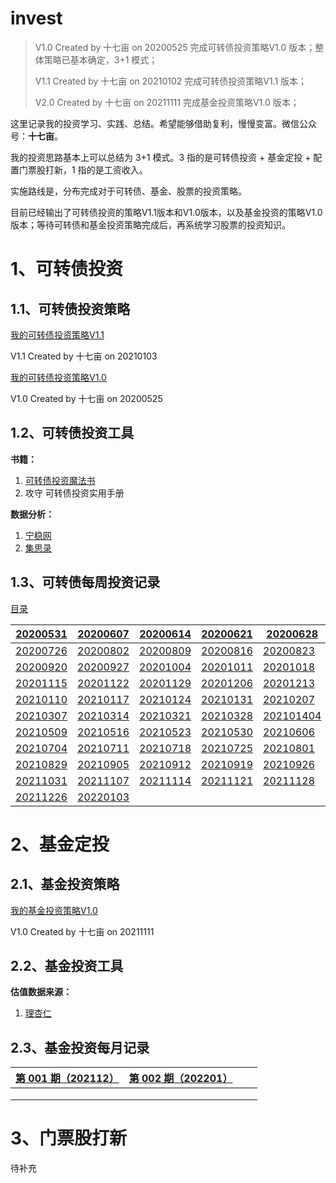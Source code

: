 # invest
> V1.0 Created by 十七亩 on 20200525 完成可转债投资策略V1.0 版本；整体策略已基本确定，3+1 模式；
>
> V1.1 Created by 十七亩 on 20210102 完成可转债投资策略V1.1 版本；
>
> V2.0 Created by 十七亩 on 20211111 完成基金投资策略V1.0 版本；

这里记录我的投资学习、实践、总结。希望能够借助复利，慢慢变富。微信公众号：**十七亩**。

我的投资思路基本上可以总结为 3+1 模式。3 指的是可转债投资 + 基金定投 + 配置门票股打新，1 指的是工资收入。

实施路线是，分布完成对于可转债、基金、股票的投资策略。

目前已经输出了可转债投资的策略V1.1版本和V1.0版本，以及基金投资的策略V1.0版本；等待可转债和基金投资策略完成后，再系统学习股票的投资知识。

# 1、可转债投资

## 1.1、可转债投资策略

[我的可转债投资策略V1.1](https://github.com/ma-xin-rui/invest/blob/master/CB/%E6%88%91%E7%9A%84%E5%8F%AF%E8%BD%AC%E5%80%BA%E6%8A%95%E8%B5%84%E7%AD%96%E7%95%A5V1.1.md)

V1.1 Created by 十七亩 on 20210103

[我的可转债投资策略V1.0](https://github.com/ma-xin-rui/invest/blob/master/CB/%E6%88%91%E7%9A%84%E5%8F%AF%E8%BD%AC%E5%80%BA%E6%8A%95%E8%B5%84%E7%AD%96%E7%95%A5.md)

V1.0 Created by 十七亩 on 20200525

## 1.2、可转债投资工具

**书籍：**

1. [可转债投资魔法书](https://github.com/ma-xin-rui/invest/blob/master/CB/%E5%8F%AF%E8%BD%AC%E5%80%BA%E6%8A%95%E8%B5%84%E9%AD%94%E6%B3%95%E4%B9%A6.xlsx)
2. 攻守 可转债投资实用手册

**数据分析：**

1. [宁稳网](http://www.ninwin.cn/index.php?m=cb&a=cb_all)
2. [集思录](https://www.jisilu.cn/data/cbnew/#cb)

## 1.3、可转债每周投资记录

[目录](https://github.com/ma-xin-rui/invest/tree/master/CB/cb-invest-weekly-record)

| [20200531](https://github.com/ma-xin-rui/invest/blob/master/CB/cb-invest-weekly-record/20200531/%E5%8F%AF%E8%BD%AC%E5%80%BA%E6%8A%95%E8%B5%84%E6%AF%8F%E5%91%A8%E8%AE%B0%E5%BD%9520200531.md) | [20200607](https://github.com/ma-xin-rui/invest/blob/master/CB/cb-invest-weekly-record/20200607/%E5%8F%AF%E8%BD%AC%E5%80%BA%E6%8A%95%E8%B5%84%E6%AF%8F%E5%91%A8%E8%AE%B0%E5%BD%9520200607.md) | [20200614](https://github.com/ma-xin-rui/invest/blob/master/CB/cb-invest-weekly-record/20200614/%E5%8F%AF%E8%BD%AC%E5%80%BA%E6%8A%95%E8%B5%84%E6%AF%8F%E5%91%A8%E8%AE%B0%E5%BD%9520200614.md) | [20200621](https://github.com/ma-xin-rui/invest/blob/master/CB/cb-invest-weekly-record/20200621/%E5%8F%AF%E8%BD%AC%E5%80%BA%E6%8A%95%E8%B5%84%E6%AF%8F%E5%91%A8%E8%AE%B0%E5%BD%9520200621.md) | [20200628](https://github.com/ma-xin-rui/invest/blob/master/CB/cb-invest-weekly-record/20200628/%E5%8F%AF%E8%BD%AC%E5%80%BA%E6%8A%95%E8%B5%84%E6%AF%8F%E5%91%A8%E8%AE%B0%E5%BD%9520200628.md) | [20200705](https://github.com/ma-xin-rui/invest/blob/master/CB/cb-invest-weekly-record/20200705/%E5%8F%AF%E8%BD%AC%E5%80%BA%E6%8A%95%E8%B5%84%E6%AF%8F%E5%91%A8%E8%AE%B0%E5%BD%9520200705.md) | [20200712](https://github.com/ma-xin-rui/invest/blob/master/CB/cb-invest-weekly-record/20200712/%E5%8F%AF%E8%BD%AC%E5%80%BA%E6%8A%95%E8%B5%84%E6%AF%8F%E5%91%A8%E8%AE%B0%E5%BD%9520200712.md) | [20200719](https://github.com/ma-xin-rui/invest/blob/master/CB/cb-invest-weekly-record/20200719/%E5%8F%AF%E8%BD%AC%E5%80%BA%E6%8A%95%E8%B5%84%E6%AF%8F%E5%91%A8%E8%AE%B0%E5%BD%9520200719.md) |
| ------------------------------------------------------------ | ------------------------------------------------------------ | ------------------------------------------------------------ | ------------------------------------------------------------ | ------------------------------------------------------------ | ------------------------------------------------------------ | ------------------------------------------------------------ | ------------------------------------------------------------ |
| [20200726](https://github.com/ma-xin-rui/invest/blob/master/CB/cb-invest-weekly-record/20200726/%E5%8F%AF%E8%BD%AC%E5%80%BA%E6%8A%95%E8%B5%84%E6%AF%8F%E5%91%A8%E8%AE%B0%E5%BD%9520200726.md) | [20200802](https://github.com/ma-xin-rui/invest/blob/master/CB/cb-invest-weekly-record/20200802/%E5%8F%AF%E8%BD%AC%E5%80%BA%E6%8A%95%E8%B5%84%E6%AF%8F%E5%91%A8%E8%AE%B0%E5%BD%9520200802.md) | [20200809](https://github.com/ma-xin-rui/invest/blob/master/CB/cb-invest-weekly-record/20200809/%E5%8F%AF%E8%BD%AC%E5%80%BA%E6%8A%95%E8%B5%84%E6%AF%8F%E5%91%A8%E8%AE%B0%E5%BD%9520200809.md) | [20200816](https://github.com/ma-xin-rui/invest/blob/master/CB/cb-invest-weekly-record/20200816/%E5%8F%AF%E8%BD%AC%E5%80%BA%E6%8A%95%E8%B5%84%E6%AF%8F%E5%91%A8%E8%AE%B0%E5%BD%9520200816.md) | [20200823](https://github.com/ma-xin-rui/invest/blob/master/CB/cb-invest-weekly-record/20200823/%E5%8F%AF%E8%BD%AC%E5%80%BA%E6%8A%95%E8%B5%84%E6%AF%8F%E5%91%A8%E8%AE%B0%E5%BD%9520200823.md) | [20200830](https://github.com/ma-xin-rui/invest/blob/master/CB/cb-invest-weekly-record/20200830/%E5%8F%AF%E8%BD%AC%E5%80%BA%E6%8A%95%E8%B5%84%E6%AF%8F%E5%91%A8%E8%AE%B0%E5%BD%9520200830.md) | [20200906](https://github.com/ma-xin-rui/invest/blob/master/CB/cb-invest-weekly-record/20200906/%E5%8F%AF%E8%BD%AC%E5%80%BA%E6%8A%95%E8%B5%84%E6%AF%8F%E5%91%A8%E8%AE%B0%E5%BD%9520200906.md) | [20200913](https://github.com/ma-xin-rui/invest/blob/master/CB/cb-invest-weekly-record/20200913/%E5%8F%AF%E8%BD%AC%E5%80%BA%E6%8A%95%E8%B5%84%E6%AF%8F%E5%91%A8%E8%AE%B0%E5%BD%9520200913.md) |
| [20200920](https://github.com/ma-xin-rui/invest/blob/master/CB/cb-invest-weekly-record/20200920/%E5%8F%AF%E8%BD%AC%E5%80%BA%E6%8A%95%E8%B5%84%E6%AF%8F%E5%91%A8%E8%AE%B0%E5%BD%9520200920.md) | [20200927](https://github.com/ma-xin-rui/invest/blob/master/CB/cb-invest-weekly-record/20200927/%E5%8F%AF%E8%BD%AC%E5%80%BA%E6%8A%95%E8%B5%84%E6%AF%8F%E5%91%A8%E8%AE%B0%E5%BD%9520200927.md) | [20201004](https://github.com/ma-xin-rui/invest/blob/master/CB/cb-invest-weekly-record/20201004/%E5%8F%AF%E8%BD%AC%E5%80%BA%E6%8A%95%E8%B5%84%E6%AF%8F%E5%91%A8%E8%AE%B0%E5%BD%9520201004.md) | [20201011](https://github.com/ma-xin-rui/invest/blob/master/CB/cb-invest-weekly-record/20201011/%E5%8F%AF%E8%BD%AC%E5%80%BA%E6%8A%95%E8%B5%84%E6%AF%8F%E5%91%A8%E8%AE%B0%E5%BD%9520201011.md) | [20201018](https://github.com/ma-xin-rui/invest/blob/master/CB/cb-invest-weekly-record/20201011/%E5%8F%AF%E8%BD%AC%E5%80%BA%E6%8A%95%E8%B5%84%E6%AF%8F%E5%91%A8%E8%AE%B0%E5%BD%9520201018.md) | [20201025](https://github.com/ma-xin-rui/invest/blob/master/CB/cb-invest-weekly-record/20201011/%E5%8F%AF%E8%BD%AC%E5%80%BA%E6%8A%95%E8%B5%84%E6%AF%8F%E5%91%A8%E8%AE%B0%E5%BD%9520201025.md) | [20201101](https://github.com/ma-xin-rui/invest/blob/master/CB/cb-invest-weekly-record/20201011/%E5%8F%AF%E8%BD%AC%E5%80%BA%E6%8A%95%E8%B5%84%E6%AF%8F%E5%91%A8%E8%AE%B0%E5%BD%9520201101.md) | [20201108](https://github.com/ma-xin-rui/invest/blob/master/CB/cb-invest-weekly-record/20201011/%E5%8F%AF%E8%BD%AC%E5%80%BA%E6%8A%95%E8%B5%84%E6%AF%8F%E5%91%A8%E8%AE%B0%E5%BD%9520201108.md) |
| [20201115](https://github.com/ma-xin-rui/invest/blob/master/CB/cb-invest-weekly-record/20201011/%E5%8F%AF%E8%BD%AC%E5%80%BA%E6%8A%95%E8%B5%84%E6%AF%8F%E5%91%A8%E8%AE%B0%E5%BD%9520201115.md) | [20201122](https://github.com/ma-xin-rui/invest/blob/master/CB/cb-invest-weekly-record/20201122/%E5%8F%AF%E8%BD%AC%E5%80%BA%E6%8A%95%E8%B5%84%E6%AF%8F%E5%91%A8%E8%AE%B0%E5%BD%9520201122.md) | [20201129](https://github.com/ma-xin-rui/invest/blob/master/CB/cb-invest-weekly-record/20201129/%E5%8F%AF%E8%BD%AC%E5%80%BA%E6%8A%95%E8%B5%84%E6%AF%8F%E5%91%A8%E8%AE%B0%E5%BD%9520201129.md) | [20201206](https://github.com/ma-xin-rui/invest/blob/master/CB/cb-invest-weekly-record/20201129/%E5%8F%AF%E8%BD%AC%E5%80%BA%E6%8A%95%E8%B5%84%E6%AF%8F%E5%91%A8%E8%AE%B0%E5%BD%9520201206.md) | [20201213](https://github.com/ma-xin-rui/invest/blob/master/CB/cb-invest-weekly-record/20201129/%E5%8F%AF%E8%BD%AC%E5%80%BA%E6%8A%95%E8%B5%84%E6%AF%8F%E5%91%A8%E8%AE%B0%E5%BD%9520201213.md) | [20201220](https://github.com/ma-xin-rui/invest/blob/master/CB/cb-invest-weekly-record/20201129/%E5%8F%AF%E8%BD%AC%E5%80%BA%E6%8A%95%E8%B5%84%E6%AF%8F%E5%91%A8%E8%AE%B0%E5%BD%9520201220.md) | [20201227](https://github.com/ma-xin-rui/invest/blob/master/CB/cb-invest-weekly-record/20201129/%E5%8F%AF%E8%BD%AC%E5%80%BA%E6%8A%95%E8%B5%84%E6%AF%8F%E5%91%A8%E8%AE%B0%E5%BD%9520201227.md) | [20210103](https://github.com/ma-xin-rui/invest/blob/master/CB/cb-invest-weekly-record/20201129/%E5%8F%AF%E8%BD%AC%E5%80%BA%E6%8A%95%E8%B5%84%E6%AF%8F%E5%91%A8%E8%AE%B0%E5%BD%9520210103.md) |
| [20210110](https://github.com/ma-xin-rui/invest/blob/master/CB/cb-invest-weekly-record/20201129/%E5%8F%AF%E8%BD%AC%E5%80%BA%E6%8A%95%E8%B5%84%E6%AF%8F%E5%91%A8%E8%AE%B0%E5%BD%9520210110.md) | [20210117](https://github.com/ma-xin-rui/invest/tree/master/CB/cb-invest-weekly-record/20210117) | [20210124](https://github.com/ma-xin-rui/invest/tree/master/CB/cb-invest-weekly-record/20210124) | [20210131](https://github.com/ma-xin-rui/invest/tree/master/CB/cb-invest-weekly-record/20210131) | [20210207](https://github.com/ma-xin-rui/invest/tree/master/CB/cb-invest-weekly-record/20210207) | [20210211](https://github.com/ma-xin-rui/invest/tree/master/CB/cb-invest-weekly-record/20210211) | [20210221](https://github.com/ma-xin-rui/invest/tree/master/CB/cb-invest-weekly-record/20210221) | [20210228](https://github.com/ma-xin-rui/invest/tree/master/CB/cb-invest-weekly-record/20210228) |
| [20210307](https://github.com/ma-xin-rui/invest/tree/master/CB/cb-invest-weekly-record/20210307) | [20210314](https://github.com/ma-xin-rui/invest/tree/master/CB/cb-invest-weekly-record/20210314) | [20210321](https://github.com/ma-xin-rui/invest/tree/master/CB/cb-invest-weekly-record/20210321) | [20210328](https://github.com/ma-xin-rui/invest/tree/master/CB/cb-invest-weekly-record/20210328) | [202101404](https://github.com/ma-xin-rui/invest/tree/master/CB/cb-invest-weekly-record/20210404) | [20210411](https://github.com/ma-xin-rui/invest/tree/master/CB/cb-invest-weekly-record/20210411) | [20210418](https://github.com/ma-xin-rui/invest/tree/master/CB/cb-invest-weekly-record/20210418) | [20210425](https://github.com/ma-xin-rui/invest/tree/master/CB/cb-invest-weekly-record/20210425) |
| [20210509](https://github.com/ma-xin-rui/invest/tree/master/CB/cb-invest-weekly-record/20210509) | [20210516](https://github.com/ma-xin-rui/invest/tree/master/CB/cb-invest-weekly-record/20210516) | [20210523](https://github.com/ma-xin-rui/invest/tree/master/CB/cb-invest-weekly-record/20210523) | [20210530](https://github.com/ma-xin-rui/invest/tree/master/CB/cb-invest-weekly-record/20210530) | [20210606](https://github.com/ma-xin-rui/invest/tree/master/CB/cb-invest-weekly-record/20210606) | [20210613](https://github.com/ma-xin-rui/invest/tree/master/CB/cb-invest-weekly-record/20210613) | [20210620](https://github.com/ma-xin-rui/invest/tree/master/CB/cb-invest-weekly-record/20210620) | [20210627](https://github.com/ma-xin-rui/invest/tree/master/CB/cb-invest-weekly-record/20210627) |
| [20210704](https://github.com/ma-xin-rui/invest/tree/master/CB/cb-invest-weekly-record/20210704) | [20210711](https://github.com/ma-xin-rui/invest/tree/master/CB/cb-invest-weekly-record/20210711) | [20210718](https://github.com/ma-xin-rui/invest/tree/master/CB/cb-invest-weekly-record/20210718) | [20210725](https://github.com/ma-xin-rui/invest/tree/master/CB/cb-invest-weekly-record/20210725) | [20210801](https://github.com/ma-xin-rui/invest/tree/master/CB/cb-invest-weekly-record/20210801) | [20210808](https://github.com/ma-xin-rui/invest/tree/master/CB/cb-invest-weekly-record/20210808) | [20210815](https://github.com/ma-xin-rui/invest/tree/master/CB/cb-invest-weekly-record/20210815) | [20210822](https://github.com/ma-xin-rui/invest/tree/master/CB/cb-invest-weekly-record/20210822) |
| [20210829](https://github.com/ma-xin-rui/invest/tree/master/CB/cb-invest-weekly-record/20210829) | [20210905](https://github.com/ma-xin-rui/invest/tree/master/CB/cb-invest-weekly-record/20210905) | [20210912](https://github.com/ma-xin-rui/invest/tree/master/CB/cb-invest-weekly-record/20210912) | [20210919](https://github.com/ma-xin-rui/invest/tree/master/CB/cb-invest-weekly-record/20210919) | [20210926](https://github.com/ma-xin-rui/invest/tree/master/CB/cb-invest-weekly-record/20210926) | [20211003](https://github.com/ma-xin-rui/invest/tree/master/CB/cb-invest-weekly-record/20211003) | [20211010](https://github.com/ma-xin-rui/invest/tree/master/CB/cb-invest-weekly-record/20211010) | [20211017](https://github.com/ma-xin-rui/invest/tree/master/CB/cb-invest-weekly-record/20211017) |
| [20211031](https://github.com/ma-xin-rui/invest/tree/master/CB/cb-invest-weekly-record/20211031) | [20211107](https://github.com/ma-xin-rui/invest/tree/master/CB/cb-invest-weekly-record/20211107) | [20211114](https://github.com/ma-xin-rui/invest/tree/master/CB/cb-invest-weekly-record/20211114) | [20211121](https://github.com/ma-xin-rui/invest/tree/master/CB/cb-invest-weekly-record/20211121) | [20211128](https://github.com/ma-xin-rui/invest/tree/master/CB/cb-invest-weekly-record/20211128) | [20211205](https://github.com/ma-xin-rui/invest/tree/master/CB/cb-invest-weekly-record/20211205) | [20211212](https://github.com/ma-xin-rui/invest/tree/master/CB/cb-invest-weekly-record/20211212) | [20211219](https://github.com/ma-xin-rui/invest/tree/master/CB/cb-invest-weekly-record/20211219) |
| [20211226](https://github.com/ma-xin-rui/invest/tree/master/CB/cb-invest-weekly-record/20211226) | [20220103](https://github.com/ma-xin-rui/invest/tree/master/CB/cb-invest-weekly-record/20220103) |                                                              |                                                              |                                                              |                                                              |                                                              |                                                              |

# 2、基金定投

## 2.1、基金投资策略

[我的基金投资策略V1.0](https://github.com/ma-xin-rui/invest/blob/master/fund/%E3%80%90%E5%B7%B2%E5%AE%8C%E7%BB%93%E3%80%91%E6%88%91%E7%9A%84%E5%9F%BA%E9%87%91%E6%8A%95%E8%B5%84%E7%AD%96%E7%95%A5V1.0/%E6%88%91%E7%9A%84%E5%9F%BA%E9%87%91%E6%8A%95%E8%B5%84%E7%AD%96%E7%95%A5V1.0.md)

V1.0 Created by 十七亩 on 20211111

## 2.2、基金投资工具

**估值数据来源：**

1. [理杏仁](https://www.lixinger.com/)

## 2.3、基金投资每月记录

| [第 001 期（202112）](https://github.com/ma-xin-rui/invest/blob/master/fund/fund-invest-monthly-record/%E7%AC%AC%20001%20%E6%9C%9F%E3%80%90202112%E3%80%91/%E5%9F%BA%E9%87%91%E6%8A%95%E8%B5%84%E6%AF%8F%E6%9C%88%E8%AE%B0%E5%BD%95%E7%AC%AC%20001%20%E6%9C%9F.md) | [第 002 期（202201）](https://github.com/ma-xin-rui/invest/blob/master/fund/fund-invest-monthly-record/%E7%AC%AC%20002%20%E6%9C%9F%E3%80%90202201%E3%80%91/%E5%9F%BA%E9%87%91%E6%8A%95%E8%B5%84%E6%AF%8F%E6%9C%88%E8%AE%B0%E5%BD%95%E7%AC%AC%20002%20%E6%9C%9F.md) |      |      |
| ------------------------------------------------------------ | ------------------------------------------------------------ | ---- | ---- |
|                                                              |                                                              |      |      |
|                                                              |                                                              |      |      |
|                                                              |                                                              |      |      |

# 3、门票股打新

待补充